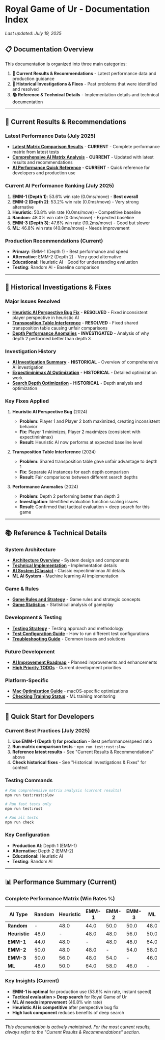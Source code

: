 # Royal Game of Ur - Documentation Index

_Last updated: July 19, 2025_

## 📋 **Documentation Overview**

This documentation is organized into three main categories:

1. **🎯 Current Results & Recommendations** - Latest performance data and production guidance
2. **🔧 Historical Investigations & Fixes** - Past problems that were identified and resolved
3. **📚 Reference & Technical Details** - Implementation details and technical documentation

---

## 🎯 **Current Results & Recommendations**

### **Latest Performance Data (July 2025)**

- **[Latest Matrix Comparison Results](./latest-matrix-comparison-results.md)** - **CURRENT** - Complete performance matrix from latest tests
- **[Comprehensive AI Matrix Analysis](./comprehensive-ai-matrix-analysis.md)** - **CURRENT** - Updated with latest results and recommendations
- **[AI Performance Quick Reference](./ai-performance-quick-reference.md)** - **CURRENT** - Quick reference for developers and production use

### **Current AI Performance Ranking (July 2025)**

1. **EMM-1 (Depth 1)**: 53.6% win rate (0.0ms/move) - **Best overall**
2. **EMM-2 (Depth 2)**: 53.2% win rate (0.0ms/move) - Very strong alternative
3. **Heuristic**: 50.8% win rate (0.0ms/move) - Competitive baseline
4. **Random**: 48.0% win rate (0.0ms/move) - Expected baseline
5. **EMM-3 (Depth 3)**: 47.6% win rate (10.2ms/move) - Good but slower
6. **ML**: 46.8% win rate (40.8ms/move) - Needs improvement

### **Production Recommendations (Current)**

- **Primary**: EMM-1 (Depth 1) - Best performance and speed
- **Alternative**: EMM-2 (Depth 2) - Very good alternative
- **Educational**: Heuristic AI - Good for understanding evaluation
- **Testing**: Random AI - Baseline comparison

---

## 🔧 **Historical Investigations & Fixes**

### **Major Issues Resolved**

- **[Heuristic AI Perspective Bug Fix](./heuristic-ai-analysis.md)** - **RESOLVED** - Fixed inconsistent player perspective in heuristic AI
- **[Transposition Table Interference](./depth-1-vs-depth-3-analysis.md)** - **RESOLVED** - Fixed shared transposition table causing unfair comparisons
- **[Depth Performance Anomalies](./why-depth2-beats-depth3.md)** - **INVESTIGATED** - Analysis of why depth 2 performed better than depth 3

### **Investigation History**

- **[AI Investigation Summary](./ai-investigation-summary.md)** - **HISTORICAL** - Overview of comprehensive AI investigation
- **[Expectiminimax AI Optimization](./expectiminimax-ai-optimization.md)** - **HISTORICAL** - Detailed optimization work
- **[Search Depth Optimization](./search-depth-optimization.md)** - **HISTORICAL** - Depth analysis and optimization

### **Key Fixes Applied**

1. **Heuristic AI Perspective Bug** (2024)
   - **Problem**: Player 1 and Player 2 both maximized, creating inconsistent behavior
   - **Fix**: Player 1 minimizes, Player 2 maximizes (consistent with expectiminimax)
   - **Result**: Heuristic AI now performs at expected baseline level

2. **Transposition Table Interference** (2024)
   - **Problem**: Shared transposition table gave unfair advantage to depth 1
   - **Fix**: Separate AI instances for each depth comparison
   - **Result**: Fair comparisons between different search depths

3. **Performance Anomalies** (2024)
   - **Problem**: Depth 2 performing better than depth 3
   - **Investigation**: Identified evaluation function scaling issues
   - **Result**: Confirmed that tactical evaluation > deep search for this game

---

## 📚 **Reference & Technical Details**

### **System Architecture**

- **[Architecture Overview](./architecture-overview.md)** - System design and components
- **[Technical Implementation](./technical-implementation.md)** - Implementation details
- **[AI System (Classic)](./ai-system.md)** - Classic expectiminimax AI details
- **[ML AI System](./ml-ai-system.md)** - Machine learning AI implementation

### **Game & Rules**

- **[Game Rules and Strategy](./game-rules-strategy.md)** - Game rules and strategic concepts
- **[Game Statistics](./game-statistics.md)** - Statistical analysis of gameplay

### **Development & Testing**

- **[Testing Strategy](./testing-strategy.md)** - Testing approach and methodology
- **[Test Configuration Guide](./test-configuration-guide.md)** - How to run different test configurations
- **[Troubleshooting Guide](./troubleshooting.md)** - Common issues and solutions

### **Future Development**

- **[AI Improvement Roadmap](./ai-improvement-roadmap.md)** - Planned improvements and enhancements
- **[High Priority TODOs](./high-priority-todos.md)** - Current development priorities

### **Platform-Specific**

- **[Mac Optimization Guide](./mac-optimization-guide.md)** - macOS-specific optimizations
- **[Checking Training Status](./checking-training-status.md)** - ML training monitoring

---

## 🚀 **Quick Start for Developers**

### **Current Best Practices (July 2025)**

1. **Use EMM-1 (Depth 1) for production** - Best performance/speed ratio
2. **Run matrix comparison tests** - `npm run test:rust:slow`
3. **Reference latest results** - See "Current Results & Recommendations" above
4. **Check historical fixes** - See "Historical Investigations & Fixes" for context

### **Testing Commands**

```bash
# Run comprehensive matrix analysis (current results)
npm run test:rust:slow

# Run fast tests only
npm run test:rust

# Run all tests
npm run check
```

### **Key Configuration**

- **Production AI**: Depth 1 (EMM-1)
- **Alternative**: Depth 2 (EMM-2)
- **Educational**: Heuristic AI
- **Testing**: Random AI

---

## 📊 **Performance Summary (Current)**

### **Complete Performance Matrix (Win Rates %)**

| AI Type       | Random | Heuristic | EMM-1 | EMM-2 | EMM-3 | ML   |
| ------------- | ------ | --------- | ----- | ----- | ----- | ---- |
| **Random**    | -      | 48.0      | 44.0  | 50.0  | 50.0  | 48.0 |
| **Heuristic** | 48.0   | -         | 48.0  | 48.0  | 56.0  | 50.0 |
| **EMM-1**     | 44.0   | 48.0      | -     | 48.0  | 48.0  | 64.0 |
| **EMM-2**     | 50.0   | 48.0      | 48.0  | -     | 54.0  | 58.0 |
| **EMM-3**     | 50.0   | 56.0      | 48.0  | 54.0  | -     | 46.0 |
| **ML**        | 48.0   | 50.0      | 64.0  | 58.0  | 46.0  | -    |

### **Key Insights (Current)**

- **EMM-1 is optimal** for production use (53.6% win rate, instant speed)
- **Tactical evaluation > Deep search** for Royal Game of Ur
- **ML AI needs improvement** (46.8% win rate)
- **Heuristic AI is competitive** after perspective bug fix
- **High luck component** reduces benefits of deep search

---

_This documentation is actively maintained. For the most current results, always refer to the "Current Results & Recommendations" section._
